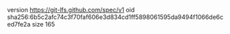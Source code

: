 version https://git-lfs.github.com/spec/v1
oid sha256:6b5c2afc74c3f70faf606e3d834cd1ff5898061595da9494f1066de6ced7fe2a
size 165
